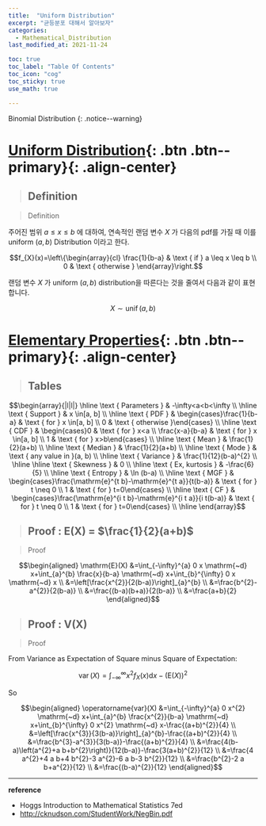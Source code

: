 ```yaml
---
title:  "Uniform Distribution"
excerpt: "균등분포 대해서 알아보자"
categories:
  - Mathematical_Distribution
last_modified_at: 2021-11-24

toc: true
toc_label: "Table Of Contents"
toc_icon: "cog"
toc_sticky: true
use_math: true

---
```


 Binomial Distribution
{: .notice--warning}

# [Uniform Distribution](#link){: .btn .btn--primary}{: .align-center}

> ## Definition

> Definition

주어진 범위 $a \leq x \leq b$ 에 대하여, 연속적인 랜덤 변수 $X$ 가 다음의 pdf를 가질 때 이를 uniform $(a, b)$ Distribution 이라고 한다.

$$f_{X}(x)=\left\{\begin{array}{cl}
\frac{1}{b-a} & \text { if } a \leq x \leq b \\
0 & \text { otherwise }
\end{array}\right.$$

랜덤 변수 $X$ 가 uniform $(a, b)$ distribution을 따른다는 것을 줄여서 다음과 같이 표현합니다.

$$X \sim \operatorname{unif}(a, b)$$

# [Elementary Properties](#link){: .btn .btn--primary}{: .align-center}

> ## Tables

$$\begin{array}{|l|l|}
\hline \text { Parameters } & -\infty<a<b<\infty \\
\hline \text { Support } & x \in[a, b] \\
\hline \text { PDF } & \begin{cases}\frac{1}{b-a} & \text { for } x \in[a, b] \\
0 & \text { otherwise }\end{cases} \\
\hline \text { CDF } & \begin{cases}0 & \text { for } x<a \\
\frac{x-a}{b-a} & \text { for } x \in[a, b] \\
1 & \text { for } x>b\end{cases} \\
\hline \text { Mean } & \frac{1}{2}(a+b) \\
\hline \text { Median } & \frac{1}{2}(a+b) \\
\hline \text { Mode } & \text { any value in }(a, b) \\
\hline \text { Variance } & \frac{1}{12}(b-a)^{2} \\
\hline
\hline \text { Skewness } & 0 \\
\hline \text { Ex, kurtosis } & -\frac{6}{5} \\
\hline \text { Entropy } & \ln (b-a) \\
\hline \text { MGF } & \begin{cases}\frac{\mathrm{e}^{t b}-\mathrm{e}^{t a}}{t(b-a)} & \text { for } t \neq 0 \\
1 & \text { for } t=0\end{cases} \\
\hline \text { CF } & \begin{cases}\frac{\mathrm{e}^{i t b}-\mathrm{e}^{i t a}}{i t(b-a)} & \text { for } t \neq 0 \\
1 & \text { for } t=0\end{cases} \\
\hline
\end{array}$$

> ## Proof : E(X) = $\frac{1}{2}(a+b)$

> Proof

$$\begin{aligned}
\mathrm{E}(X) &=\int_{-\infty}^{a} 0 x \mathrm{~d} x+\int_{a}^{b} \frac{x}{b-a} \mathrm{~d} x+\int_{b}^{\infty} 0 x \mathrm{~d} x \\
&=\left[\frac{x^{2}}{2(b-a)}\right]_{a}^{b} \\
&=\frac{b^{2}-a^{2}}{2(b-a)} \\
&=\frac{(b-a)(b+a)}{2(b-a)} \\
&=\frac{a+b}{2}
\end{aligned}$$

> ## Proof : V(X)

> Proof

From Variance as Expectation of Square minus Square of Expectation:

$$\operatorname{var}(X)=\int_{-\infty}^{\infty} x^{2} f_{X}(x) \mathrm{d} x-(\mathrm{E}(X))^{2}$$

So

$$\begin{aligned}
\operatorname{var}(X) &=\int_{-\infty}^{a} 0 x^{2} \mathrm{~d} x+\int_{a}^{b} \frac{x^{2}}{b-a} \mathrm{~d} x+\int_{b}^{\infty} 0 x^{2} \mathrm{~d} x-\frac{(a+b)^{2}}{4} \\
&=\left[\frac{x^{3}}{3(b-a)}\right]_{a}^{b}-\frac{(a+b)^{2}}{4} \\
&=\frac{b^{3}-a^{3}}{3(b-a)}-\frac{(a+b)^{2}}{4} \\
&=\frac{4(b-a)\left(a^{2}+a b+b^{2}\right)}{12(b-a)}-\frac{3(a+b)^{2}}{12} \\
&=\frac{4 a^{2}+4 a b+4 b^{2}-3 a^{2}-6 a b-3 b^{2}}{12} \\
&=\frac{b^{2}-2 a b+a^{2}}{12} \\
&=\frac{(b-a)^{2}}{12}
\end{aligned}$$



---

**reference**

- Hoggs Introduction to Mathematical Statistics 7ed
- <http://cknudson.com/StudentWork/NegBin.pdf>







